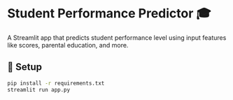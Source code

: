 # Student Performance Predictor 🎓

A Streamlit app that predicts student performance level using input features like scores, parental education, and more.

## 🔧 Setup

```bash
pip install -r requirements.txt
streamlit run app.py
